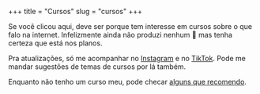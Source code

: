 +++
title = "Cursos"
slug = "cursos"
+++

Se você clicou aqui, deve ser porque tem interesse em cursos sobre o que falo na internet.
Infelizmente ainda não produzi nenhum 🙁 mas tenha certeza que está nos planos.


Pra atualizações, só me acompanhar no [Instagram](https://www.instagram.com/waine_jr/) e no [TikTok](https://www.tiktok.com/@waine_jr).
Pode me mandar sugestões de temas de cursos por lá também.

Enquanto não tenho um curso meu, pode checar [alguns que recomendo](https://www.youtube.com/watch?v=dQw4w9WgXcQ).
